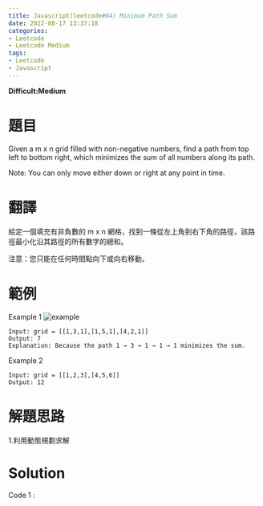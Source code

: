 ```yaml
---
title: Javascript(leetcode#64) Minimum Path Sum
date: 2022-08-17 13:37:18
categories: 
- Leetcode 
- Leetcode Medium 
tags:
- Leetcode
- Javascript
---
```


**Difficult:Medium**


# 題目
Given a m x n grid filled with non-negative numbers, find a path from top left to bottom right, which minimizes the sum of all numbers along its path.

Note: You can only move either down or right at any point in time.
<!--more-->
# 翻譯
給定一個填充有非負數的 m x n 網格，找到一條從左上角到右下角的路徑，該路徑最小化沿其路徑的所有數字的總和。

注意：您只能在任何時間點向下或向右移動。



# 範例

Example 1
![example](../image/leetcode/leetcode64.jpg "example")
```
Input: grid = [[1,3,1],[1,5,1],[4,2,1]]
Output: 7
Explanation: Because the path 1 → 3 → 1 → 1 → 1 minimizes the sum.
```


Example 2
```
Input: grid = [[1,2,3],[4,5,6]]
Output: 12
```


# 解題思路
1.利用動態規劃求解
# Solution
Code 1 :
```Javascript

```
